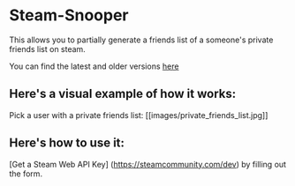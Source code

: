 # Steam-Snooper

This allows you to partially generate a friends list of a someone's private friends list on steam.

You can find the latest and older versions [here](https://github.com/cisphon/Steam-Snooper/releases)

## Here's a visual example of how it works:

Pick a user with a private friends list:
[[images/private_friends_list.jpg]]



## Here's how to use it:
[Get a Steam Web API Key] (https://steamcommunity.com/dev) by filling out the form.
